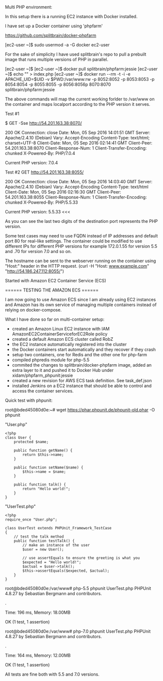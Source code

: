 Multi PHP environment:


In this setup there is a running EC2 instance with Docker installed.

I have set up a Docker container using 'phpfarm'

https://github.com/splitbrain/docker-phpfarm

[ec2-user ~]$ sudo usermod -a -G docker ec2-user

For the sake of simplicity I have used splitbrain's repo to pull a prebuilt image that runs multiple versions of PHP in parallel.

[ec2-user ~]$ 
[ec2-user ~]$ docker pull splitbrain/phpfarm:jessie
[ec2-user ~]$ echo "<?php echo 'Current PHP version: ' . phpversion(); ?>" > index.php
[ec2-user ~]$ docker run --rm -t -i -e APACHE_UID=$UID -v $PWD:/var/www:rw -p 8052:8052 -p 8053:8053 -p 8054:8054 -p 8055:8055 -p 8056:8056p 8070:8070 splitbrain/phpfarm:jessie

The above commands will map the current working forlder to /var/www on the container and maps localport according to the PHP version it serves.

Test #1

$ GET -Sse http://54.201.163.38:8070/
>
200 OK
Connection: close
Date: Mon, 05 Sep 2016 14:01:51 GMT
Server: Apache/2.4.10 (Debian)
Vary: Accept-Encoding
Content-Type: text/html; charset=UTF-8
Client-Date: Mon, 05 Sep 2016 02:14:41 GMT
Client-Peer: 54.201.163.38:8070
Client-Response-Num: 1
Client-Transfer-Encoding: chunked
X-Powered-By: PHP/7.0.4

Current PHP version: 7.0.4

Test #2
GET http://54.201.163.38:8055/
>
200 OK
Connection: close
Date: Mon, 05 Sep 2016 14:03:40 GMT
Server: Apache/2.4.10 (Debian)
Vary: Accept-Encoding
Content-Type: text/html
Client-Date: Mon, 05 Sep 2016 02:16:30 GMT
Client-Peer: 54.201.163.38:8055
Client-Response-Num: 1
Client-Transfer-Encoding: chunked
X-Powered-By: PHP/5.5.33

Current PHP version: 5.5.33
<<<


As you can see the last two digits of the destination port represents the PHP version.

Some test cases may need to use FQDN instead of IP addresses and default port 80 for real-like settings. 
The container could be modified to use different IPs for different PHP versions for example 172.0.1.55 for version 5.5 and .70 for version 7.0 and so on. 

The hostname can be sent to the webserver running on the container using "Host:" header in the HTTP request. (curl -H "Host: www.example.com" "http://54.186.247.112:8055/")

 Started with Amazon EC2 Container Service (ECS)

====== TESTING THE AMAZON ECS ======

I am now going to use Amazon ECS since I am already using EC2 instances and Amazon has its own service of managing multiple containers instead of relying on docker-compose.

What I have done so far on multi-container setup:


- created an Amazon Linux EC2 instance with IAM AmazonEC2ContainerServiceforEC2Role policy
- created a default Amazon ECS cluster called RobZ
- the EC2 instance automatically registered into the cluster
- the Docker containers start automatically and they recover if they crash
- setup two containers, one for Redis and the other one for php-farm
- compiled phpredis module for php-5.5 
- commited the changes to splitbrain/docker-phpfarm image, added an extra layer to it and pushed it to Docker Hub under xidam/phpfarm_phpunit:jessie
- created a new revision for AWS ECS task definition. See task_def.json
- installed Jenkins on a EC2 instance that should be able to control and access the container services.

Quick test with phpunit:

root@bded45080d0e:~# wget https://phar.phpunit.de/phpunit-old.phar -O phpunit

"User.php"
```
<?php
class User {
    protected $name;

    public function getName() {
        return $this->name;
    }

    public function setName($name) {
        $this->name = $name;
    }

    public function talk() {
        return "Hello world!";
    }
}
```
"UserTest.php"

```
<?php
require_once "User.php";

class UserTest extends PHPUnit_Framework_TestCase
{
    // test the talk method
    public function testTalk() {
        // make an instance of the user
        $user = new User();

        // use assertEquals to ensure the greeting is what you
        $expected = "Hello world!";
        $actual = $user->talk();
        $this->assertEquals($expected, $actual);
    }
}
```
root@bded45080d0e:/var/www# php-5.5 phpunit UserTest.php
PHPUnit 4.8.27 by Sebastian Bergmann and contributors.

.

Time: 196 ms, Memory: 18.00MB

OK (1 test, 1 assertion)

root@bded45080d0e:/var/www# php-7.0 phpunit UserTest.php
PHPUnit 4.8.27 by Sebastian Bergmann and contributors.

.

Time: 164 ms, Memory: 12.00MB

OK (1 test, 1 assertion)


All tests are fine both with 5.5 and 7.0 versions.
